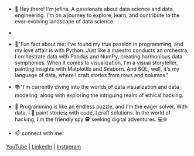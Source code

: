 - 👋 Hey there! I'm jefina. A passionate  about data science and data engineering.  I'm on a journey to explore, learn, and contribute to the ever-evolving landscape of data science.
- 
- 👀"Fun fact about me: I've found my true passion in programming, and my love affair is with Python. Just like a maestro conducts an orchestra, I orchestrate data with Pandas and NumPy, creating harmonious data symphonies. When it comes to visualization, I'm a visual storyteller, painting insights with Matplotlib and Seaborn. And SQL, well, it's my language of data, where I craft stories from rows and columns."


- 📚"I'm currently diving into the worlds of data visualization and data modeling, along with exploring the intriguing realm of ethical hacking.
- 🧩 Programming is like an endless puzzle, and I'm the eager solver. With data, I 🎨 paint stories; with code, I craft solutions. In the world of hacking, I'm the friendly spy 🕵️ seeking digital adventures. 💻🌐
- 📫 connect with me:


 [YouTube](https://youtube.com/@jefidiaries1513?si=V52f4RC59K5UhWHP) | [LinkedIn](https://www.linkedin.com/public-profile/settings?trk=d_flagship3_profile_self_view_public_profile) | [Instagram](https://www.instagram.com/travel_feel_vibezz/?igshid=OGQ5ZDc2ODk2ZA%3D%3D)


